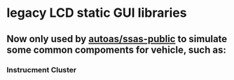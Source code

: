 
# legacy LCD static GUI libraries

## Now only used by [autoas/ssas-public](https://github.com/autoas/ssas-public) to simulate some common compoments for vehicle, such as:

### Instrucment Cluster
